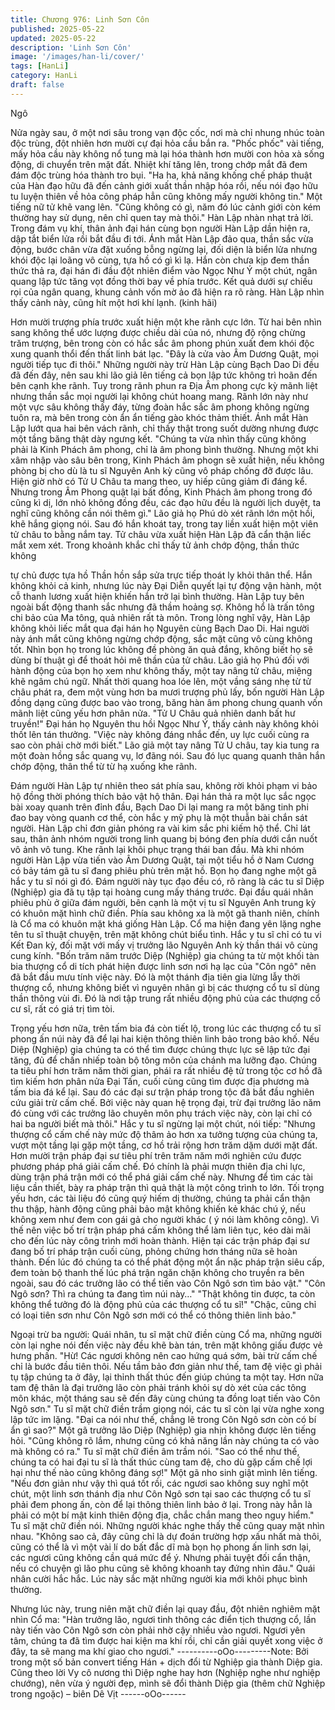 ```yaml
---
title: Chương 976: Linh Sơn Côn
published: 2025-05-22
updated: 2025-05-22
description: 'Linh Sơn Côn'
image: '/images/han-li/cover/'
tags: [HanLi]
category: HanLi
draft: false
---
```


Ngô

Nửa ngày sau, ở một nơi sâu trong vạn độc cốc, nơi mà chỉ
nhung nhúc toàn độc trùng, đột nhiên hơn mười cự đại hỏa cầu
bắn ra.
"Phốc phốc" vài tiếng, mấy hỏa cầu này không nổ tung mà lại hóa
thành hơn mười con hỏa xà sống động, di chuyển trên mặt đất.
Nhiệt khí tăng lên, trong chớp mắt đã đem đám độc trùng hóa
thành tro bụi.
"Ha ha, khả năng khống chế pháp thuật của Hàn đạo hữu đã đến
cảnh giới xuất thần nhập hóa rồi, nếu nói đạo hữu tu luyện thiên
về hỏa công pháp hẳn cũng không mấy người không tin." Một
tiếng nữ tử khẽ vang lên.
"Cũng không có gì, năm đó lúc cảnh giới còn kém thường hay sử
dụng, nên chỉ quen tay mà thôi." Hàn Lập nhàn nhạt trả lời.
Trong đám vụ khí, thân ảnh đại hán cùng bọn người Hàn Lập dần
hiện ra, dập tắt biển lửa rồi bắt đầu đi tới.
Ánh mắt Hàn Lập đảo qua, thần sắc vừa động, bước chân vừa
đặt xuống bỗng ngừng lại, đối diện là biển lửa nhưng khói độc lại
loãng vô cùng, tựa hồ có gì kì lạ. Hắn còn chưa kịp đem thần thức
thả ra, đại hán đi đầu đột nhiên điểm vào Ngọc Như Ý một chút,
ngân quang lập tức tăng vọt đồng thời bay về phía trước.
Kết quả dưới sự chiếu rọi của ngân quang, khung cảnh vốn mờ
ảo đã hiện ra rõ ràng.
Hàn Lập nhìn thấy cảnh này, cũng hít một hơi khí lạnh. (kinh hãi)

Hơn mười trượng phía trước xuất hiện một khe rãnh cực lớn.
Từ hai bên nhìn sang không thể ước lượng được chiều dài của
nó, nhưng độ rộng chừng trăm trượng, bên trong còn có hắc sắc
âm phong phún xuất đem khói độc xung quanh thổi đến thất linh
bát lạc.
"Đây là cửa vào Âm Dương Quật, mọi người tiếp tục đi thôi."
Những người này trừ Hàn Lập cùng Bạch Dao Di đều đã đến đây,
nên sau khi lão giả lên tiếng cả bọn lập tức không trì hoãn đến
bên cạnh khe rãnh.
Tuy trong rãnh phun ra Địa Âm phong cực kỳ mãnh liệt nhưng
thần sắc mọi người lại không chút hoang mang.
Rãnh lớn này như một vực sâu không thấy đáy, từng đoàn hắc
sắc âm phong không ngừng tuôn ra, mà bên trong còn ẩn ẩn
tiếng gào khóc thảm thiết.
Ánh mắt Hàn Lập lướt qua hai bên vách rãnh, chỉ thấy thật trong
suốt dường nhưng được một tầng băng thật dày ngưng kết.
"Chúng ta vừa nhìn thấy cũng không phải là Kinh Phách âm
phong, chỉ là âm phong bình thường. Nhưng một khi xâm nhập
vào sâu bên trong, Kinh Phách âm phogn sẽ xuất hiện, nếu không
phòng bị cho dù là tu sĩ Nguyên Anh kỳ cũng vô pháp chống đỡ
được lâu. Hiện giờ nhờ có Tử U Châu ta mang theo, uy hiếp cũng
giảm đi đáng kể. Nhưng trong Âm Phong quật lại bất đồng, Kinh
Phách âm phong trong đó cũng kì dị, lớn nhỏ không đồng đều,
các đạo hữu đều là người lịch duyệt, ta nghĩ cũng không cần nói
thêm gì." Lão giả họ Phú dò xét rãnh lớn một hồi, khẽ hắng giọng
nói.
Sau đó hắn khoát tay, trong tay liền xuất hiện một viên tử châu to
bằng nắm tay.
Tử châu vừa xuất hiện Hàn Lập đã cẩn thận liếc mắt xem xét.
Trong khoảnh khắc chỉ thấy tử ảnh chớp động, thần thức không

tự chủ được tựa hồ Thần hồn sắp sửa trực tiếp thoát ly khỏi thân
thể.
Hắn không khỏi cả kinh, nhưng lúc này Đại Diễn quyết lại tự động
vận hành, một cỗ thanh lương xuất hiện khiến hắn trở lại bình
thường.
Hàn Lập tuy bên ngoài bất động thanh sắc nhưng đã thầm hoảng
sợ.
Không hổ là trấn tông chi bảo của Ma tông, quả nhiên rất tà môn.
Trong lòng nghĩ vậy, Hàn Lập không khỏi liếc mắt qua đại hán họ
Nguyên cùng Bạch Dao Di.
Hai người này ánh mắt cũng không ngừng chớp động, sắc mặt
cũng vô cùng không tốt.
Nhìn bọn họ trong lúc không đề phòng ăn quả đắng, không biết
họ sẽ dùng bí thuật gì để thoát hỏi mê thần của tử châu.
Lão giả họ Phú đối với hành động của bọn họ xem như không
thấy, một tay nâng tử châu, miệng khẽ ngâm chú ngữ.
Nhất thời quang hoa lóe lên, một vầng sáng nhẹ từ tử châu phát
ra, đem một vùng hơn ba mươi trượng phủ lấy, bốn người Hàn
Lập đồng dạng cũng được bao vào trong, băng hàn âm phong
chung quanh vốn mãnh liệt cũng yếu hơn phân nửa.
"Tử U Châu quả nhiên danh bất hư truyền!" Đại hán họ Nguyên
thu hồi Ngọc Như Ý, thấy cảnh này không khỏi thốt lên tán
thưởng.
"Việc này không đáng nhắc đến, uy lực cuối cùng ra sao còn phải
chờ mới biết." Lão giả một tay nâng Tử U châu, tay kia tung ra
một đoàn hồng sắc quang vụ, lơ đãng nói.
Sau đó lục quang quanh thân hắn chớp động, thân thể từ từ hạ
xuống khe rãnh.

Đám người Hàn Lập tự nhiên theo sát phía sau, không rời khỏi
phạm vi bảo hộ đồng thời phóng thích bảo vật hộ thân.
Đại hán thả ra một lục sắc ngọc bài xoay quanh trên đỉnh đầu,
Bạch Dao Di lại mang ra một băng tinh phi đao bay vòng quanh
cơ thể, còn hắc y mỹ phụ là một thuẫn bài chắn sát người.
Hàn Lập chỉ đơn giản phóng ra vài kim sắc phi kiếm hộ thể.
Chỉ lát sau, thân ảnh nhóm người trong linh quang bị bóng đen
phía dưới cắn nuốt vô ảnh vô tung.
Khe rãnh lại khôi phục trạng thái ban đầu.
Mà khi nhóm người Hàn Lập vừa tiến vào Âm Dương Quật, tại
một tiểu hồ ở Nam Cương có bảy tám gã tu sĩ đang phiêu phù
trên mặt hồ.
Bọn họ đang nghe một gã hắc y tu sĩ nói gì đó.
Đám người này tục đạo đều có, rõ ràng là các tu sĩ Diệp (Nghiệp)
gia đã tụ tập tại hoàng cung mấy tháng trước.
Đại đầu quái nhân phiêu phù ở giữa đám người, bên cạnh là một
vị tu sĩ Nguyên Anh trung kỳ có khuôn mặt hình chữ điền. Phía
sau không xa là một gã thanh niên, chính là Cổ ma có khuôn mặt
khá giống Hàn Lập.
Cổ ma hiện đang yên lặng nghe tên tu sĩ thuật chuyện, trên mặt
không chút biểu tình.
Hắc y tu sĩ chỉ có tu vi Kết Đan kỳ, đối mặt với mấy vị trưởng lão
Nguyên Anh kỳ thần thái vô cùng cung kính.
"Bốn trăm năm trước Diệp (Nghiệp) gia chúng ta từ một khối tàn
bia thượng cổ di tích phát hiện được linh sơn nơi hạ lạc của "Côn
ngô" nên đã bắt đầu mưu tính việc này. Đó là một thánh địa tiên
gia lừng lẫy thời thượng cổ, nhưng không biết vì nguyên nhân gì
bị các thượng cổ tu sĩ dùng thần thông vùi đi. Đó là nơi tập trung
rất nhiều động phủ của các thượng cổ cư sĩ, rất có giá trị tìm tòi.

Trọng yếu hơn nữa, trên tấm bia đá còn tiết lộ, trong lúc các
thượng cổ tu sĩ phong ấn núi này đã để lại hai kiện thông thiên
linh bảo trong bảo khố. Nếu Diệp (Nghiệp) gia chúng ta có thể tìm
được chúng thực lực sẽ lập tức đại tăng, đủ để chấn nhiếp toàn
bộ tông môn của chánh ma lưỡng đạo. Chúng ta tiêu phí hơn trăm
năm thời gian, phái ra rất nhiều đệ tử trong tộc cơ hồ đã tìm kiếm
hơn phân nửa Đại Tấn, cuối cùng cũng tìm được địa phương mà
tấm bia đá kể lại. Sau đó các đại sư trận pháp trong tộc đã bắt
đầu nghiên cứu giải trừ cấm chế. Bởi việc này quan hệ trọng đại,
trừ đại trưởng lão năm đó cùng với các trưởng lão chuyên môn
phụ trách việc này, còn lại chỉ có hai ba người biết mà thôi."
Hắc y tu sĩ ngừng lại một chút, nói tiếp:
"Nhưng thượng cổ cấm chế này mức độ thâm ảo hơn xa tưởng
tượng của chúng ta, vượt một tầng lại gặp một tầng, cơ hồ trải
rộng hơn trăm dặm dưới mặt đất. Hơn mười trận pháp đại sư tiêu
phí trên trăm năm mới nghiên cứu được phương pháp phá giải
cấm chế. Đó chính là phải mượn thiên địa chi lực, dùng trận phá
trận mới có thể phá giải cấm chế này. Nhưng để tìm các tài liệu
cần thiết, bày ra pháp trận thì quả thật là một công trình to lớn. Tối
trọng yếu hơn, các tài liệu đó cũng quý hiếm dị thường, chúng ta
phải cẩn thận thu thập, hành động cũng phải bảo mật không khiến
kẻ khác chú ý, nếu không xem như đem con gái gả cho người
khác ( ý nói làm không công). Vì thế nên việc bố trí trận pháp phá
cấm không thể làm liên tục, kéo dài mãi cho đến lúc này công
trình mới hoàn thành. Hiện tại các trận pháp đại sư đang bố trí
pháp trận cuối cùng, phỏng chứng hơn tháng nữa sẽ hoàn thành.
Đến lúc đó chúng ta có thể phát động một ẩn nặc pháp trận siêu
cấp, đem toàn bộ thanh thế lúc phá trận ngăn chặn không cho
truyền ra bên ngoài, sau đó các trưởng lão có thể tiến vào Côn
Ngô sơn tìm bảo vật."
"Côn Ngô sơn? Thì ra chúng ta đang tìm núi này…"
"Thật không tin được, ta còn không thể tưởng đó là động phủ của
các thượng cổ tu sĩ!"
"Chậc, cũng chỉ có loại tiên sơn như Côn Ngô sơn mới có thể có
thông thiên linh bảo."

Ngoại trừ ba người: Quái nhân, tu sĩ mặt chữ điền cùng Cổ ma,
những người còn lại nghe nói đến việc này đều khẽ bàn tán, trên
mặt không giấu được vẻ hưng phấn.
"Hừ! Các ngươi không nên cao hứng quá sớm, bài trừ cấm chế
chỉ là bước đầu tiên thôi. Nếu tầm bảo đơn giản như thế, tam đệ
việc gì phải tụ tập chúng ta ở đây, lại thỉnh thất thúc đến giúp
chúng ta một tay. Hơn nữa tam đệ thân là đại trưởng lão còn phải
tránh khỏi sự dò xét của các tông môn khác, một tháng sau sẽ
đến đây cùng chúng ta đồng loạt tiến vào Côn Ngô sơn." Tu sĩ
mặt chữ điền trầm giọng nói, các tu sĩ còn lại vừa nghe xong lập
tức im lặng.
"Đại ca nói như thế, chẳng lẽ trong Côn Ngô sơn còn có bí ẩn gì
sao?" Một gã trưởng lão Diệp (Nghiệp) gia nhịn không được lên
tiếng hỏi.
"Cũng không rõ lắm, nhưng cũng có khả năng lần này chúng ta có
vào mà không có ra." Tu sĩ mặt chữ điền âm trầm nói.
"Sao có thể như thế, chúng ta có hai đại tu sĩ là thất thúc cùng
tam đệ, cho dù gặp cấm chế lợi hại như thế nào cũng không đáng
sợ!" Một gã nho sinh giật mình lên tiếng.
"Nếu đơn giản như vậy thì quá tốt rồi, các ngươi sao không suy
nghĩ một chút, một linh sơn thánh địa như Côn Ngô sơn tại sao
các thượng cổ tu sĩ phải đem phong ấn, còn để lại thông thiên linh
bảo ở lại. Trong này hẳn là phải có một bí mật kinh thiên động địa,
chắc chắn mang theo nguy hiểm." Tu sĩ mặt chữ điền nói.
Những người khác nghe thấy thế cũng quay mặt nhìn nhau.
"Không sao cả, đây cũng chỉ là dự đoán trường hợp xấu nhất mà
thôi, cũng có thể là vì một vài lí do bất đắc dĩ mà bọn họ phong ấn
linh sơn lại, các ngươi cũng không cần quá mức để ý. Nhưng phải
tuyệt đối cẩn thận, nếu có chuyện gì lão phu cũng sẽ không
khoanh tay đứng nhìn đâu." Quái nhân cười hắc hắc.
Lúc này sắc mặt những người kia mới khôi phục bình thường.

Nhưng lúc này, trung niên mặt chữ điền lại quay đầu, đột nhiên
nghiêm mặt nhìn Cổ ma:
"Hàn trưởng lão, ngươi tinh thông các điển tịch thượng cổ, lần này
tiến vào Côn Ngô sơn còn phải nhờ cậy nhiều vào ngươi. Ngươi
yên tâm, chúng ta đã tìm được hai kiện ma khí rồi, chỉ cần giải
quyết xong việc ở đây, ta sẽ mang ma khí giao cho ngươi."
----------oOo---------Note: Bởi trong một số bản convert tiếng Hán + dịch đổi từ Nghiệp
gia thành Diệp gia. Cũng theo lời Vy cô nương thì Diệp nghe hay
hơn (Nghiệp nghe như nghiệp chướng), nên vừa ý người đẹp,
mình sẽ đổi thành Diệp gia (thêm chữ Nghiệp trong ngoặc) – biên
Dê Vịt
------oOo------
